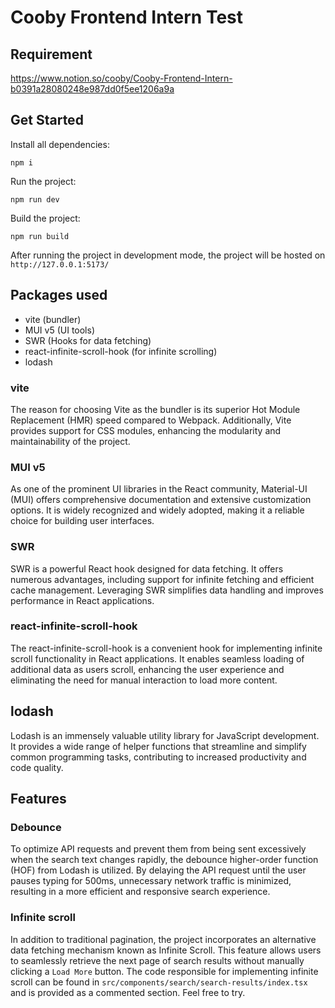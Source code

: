 # Cooby Frontend Intern Test

## Requirement
https://www.notion.so/cooby/Cooby-Frontend-Intern-b0391a28080248e987dd0f5ee1206a9a

## Get Started

Install all dependencies:
```
npm i
```

Run the project:
```
npm run dev
```

Build the project:
```
npm run build
```

After running the project in development mode, the project will be hosted on `http://127.0.0.1:5173/`

## Packages used

- vite (bundler)
- MUI v5 (UI tools)
- SWR (Hooks for data fetching)
- react-infinite-scroll-hook (for infinite scrolling)
- lodash

### vite
The reason for choosing Vite as the bundler is its superior Hot Module Replacement (HMR) speed compared to Webpack. Additionally, Vite provides support for CSS modules, enhancing the modularity and maintainability of the project.

### MUI v5
As one of the prominent UI libraries in the React community, Material-UI (MUI) offers comprehensive documentation and extensive customization options. It is widely recognized and widely adopted, making it a reliable choice for building user interfaces.

### SWR
SWR is a powerful React hook designed for data fetching. It offers numerous advantages, including support for infinite fetching and efficient cache management. Leveraging SWR simplifies data handling and improves performance in React applications.

### react-infinite-scroll-hook
The react-infinite-scroll-hook is a convenient hook for implementing infinite scroll functionality in React applications. It enables seamless loading of additional data as users scroll, enhancing the user experience and eliminating the need for manual interaction to load more content.

## lodash
Lodash is an immensely valuable utility library for JavaScript development. It provides a wide range of helper functions that streamline and simplify common programming tasks, contributing to increased productivity and code quality.

## Features

### Debounce
To optimize API requests and prevent them from being sent excessively when the search text changes rapidly, the debounce higher-order function (HOF) from Lodash is utilized. By delaying the API request until the user pauses typing for 500ms, unnecessary network traffic is minimized, resulting in a more efficient and responsive search experience.

### Infinite scroll
In addition to traditional pagination, the project incorporates an alternative data fetching mechanism known as Infinite Scroll. This feature allows users to seamlessly retrieve the next page of search results without manually clicking a `Load More` button. The code responsible for implementing infinite scroll can be found in `src/components/search/search-results/index.tsx` and is provided as a commented section. Feel free to try.